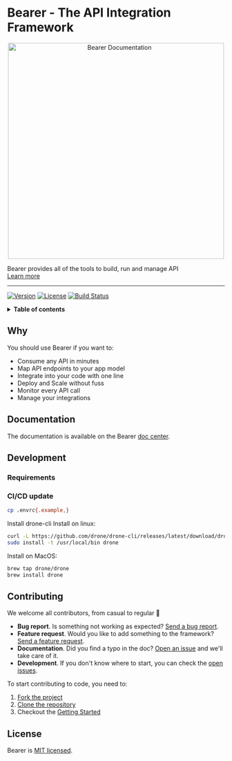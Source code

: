 # Bearer - The API Integration Framework

<p align="center">
  <a href="https://www.bearer.sh">
    <img alt="Bearer Documentation" src="https://static.bearer.sh/assets/share-min.jpg" width="500">
  </a>

  <p align="center">

Bearer provides all of the tools to build, run and manage API
<br/>
<a href="https://www.bearer.sh/?utm_source=github&utm_campaign=repository">Learn more</a>

  </p>
</p>

---

[![Version][version-svg]][package-url]
[![License][license-image]][license-url]
[![Build Status][ci-svg]][ci-url]

<details>
  <summary><strong>Table of contents</strong></summary>

- [Bearer - The API Integration Framework](#bearer---the-api-integration-framework)
  - [Why](#why)
  - [Documentation](#documentation)
  - [Contributing](#contributing)
  - [License](#license)
    </details>

## Why

You should use Bearer if you want to:

- Consume any API in minutes
- Map API endpoints to your app model
- Integrate into your code with one line
- Deploy and Scale without fuss
- Monitor every API call
- Manage your integrations

## Documentation

The documentation is available on the Bearer [doc center](http://docs.bearer.sh).

## Development

### Requirements

### CI/CD update

```bash
cp .envrc{.example,}
```

Install drone-cli
Install on linux:

```bash
curl -L https://github.com/drone/drone-cli/releases/latest/download/drone_linux_amd64.tar.gz | tar zx
sudo install -t /usr/local/bin drone
```

Install on MacOS:

```bash
brew tap drone/drone
brew install drone
```

## Contributing

We welcome all contributors, from casual to regular 💙

- **Bug report**. Is something not working as expected? [Send a bug report](https://github.com/bearer/bearer-js/issues/new).
- **Feature request**. Would you like to add something to the framework? [Send a feature request](https://github.com/bearer/bearer-js/issues/new).
- **Documentation**. Did you find a typo in the doc? [Open an issue](https://github.com/bearer/bearer-js/issues/new) and we'll take care of it.
- **Development**. If you don't know where to start, you can check the [open issues](https://github.com/bearer/bearer-js/issues?q=is%3Aissue+is%3Aopen).

To start contributing to code, you need to:

1. [Fork the project](https://help.github.com/articles/fork-a-repo/)
2. [Clone the repository](https://help.github.com/articles/cloning-a-repository/)
3. Checkout the [Getting Started](GETTING_STARTED.md)

## License

Bearer is [MIT licensed][license-url].

<!-- Badges -->

[version-svg]: https://img.shields.io/npm/v/@bearer/react.svg?style=flat-square
[package-url]: https://npmjs.org/package/@bearer/cli
[license-image]: http://img.shields.io/badge/license-MIT-green.svg?style=flat-square
[ci-svg]: https://cloud.drone.io/api/badges/Bearer/bearer-js/status.svg
[ci-url]: https://cloud.drone.io/Bearer/bearer-js
[license-url]: LICENSE

<!-- Links -->

[bearer-website]: https://www.bearer.sh/?utm_source=github&utm_campaign=repository
